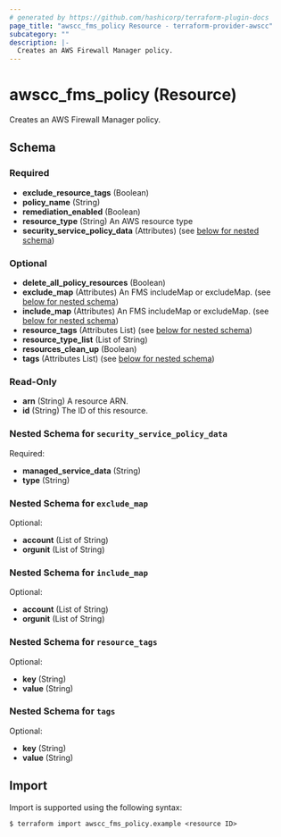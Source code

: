 ```yaml
---
# generated by https://github.com/hashicorp/terraform-plugin-docs
page_title: "awscc_fms_policy Resource - terraform-provider-awscc"
subcategory: ""
description: |-
  Creates an AWS Firewall Manager policy.
---
```


# awscc_fms_policy (Resource)

Creates an AWS Firewall Manager policy.



<!-- schema generated by tfplugindocs -->
## Schema

### Required

- **exclude_resource_tags** (Boolean)
- **policy_name** (String)
- **remediation_enabled** (Boolean)
- **resource_type** (String) An AWS resource type
- **security_service_policy_data** (Attributes) (see [below for nested schema](#nestedatt--security_service_policy_data))

### Optional

- **delete_all_policy_resources** (Boolean)
- **exclude_map** (Attributes) An FMS includeMap or excludeMap. (see [below for nested schema](#nestedatt--exclude_map))
- **include_map** (Attributes) An FMS includeMap or excludeMap. (see [below for nested schema](#nestedatt--include_map))
- **resource_tags** (Attributes List) (see [below for nested schema](#nestedatt--resource_tags))
- **resource_type_list** (List of String)
- **resources_clean_up** (Boolean)
- **tags** (Attributes List) (see [below for nested schema](#nestedatt--tags))

### Read-Only

- **arn** (String) A resource ARN.
- **id** (String) The ID of this resource.

<a id="nestedatt--security_service_policy_data"></a>
### Nested Schema for `security_service_policy_data`

Required:

- **managed_service_data** (String)
- **type** (String)


<a id="nestedatt--exclude_map"></a>
### Nested Schema for `exclude_map`

Optional:

- **account** (List of String)
- **orgunit** (List of String)


<a id="nestedatt--include_map"></a>
### Nested Schema for `include_map`

Optional:

- **account** (List of String)
- **orgunit** (List of String)


<a id="nestedatt--resource_tags"></a>
### Nested Schema for `resource_tags`

Optional:

- **key** (String)
- **value** (String)


<a id="nestedatt--tags"></a>
### Nested Schema for `tags`

Optional:

- **key** (String)
- **value** (String)

## Import

Import is supported using the following syntax:

```shell
$ terraform import awscc_fms_policy.example <resource ID>
```
